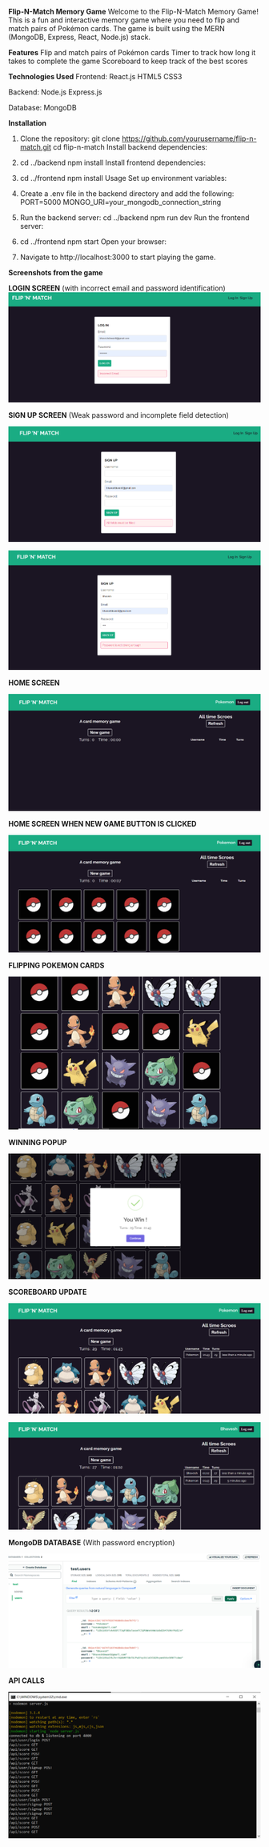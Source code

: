 **Flip-N-Match Memory Game**
Welcome to the Flip-N-Match Memory Game! This is a fun and interactive memory game where you need to flip and match pairs of Pokémon cards. The game is built using the MERN (MongoDB, Express, React, Node.js) stack.

**Features**
Flip and match pairs of Pokémon cards
Timer to track how long it takes to complete the game
Scoreboard to keep track of the best scores

**Technologies Used**
Frontend:
React.js
HTML5
CSS3

Backend:
Node.js
Express.js

Database:
MongoDB

**Installation**
 1) Clone the repository:
git clone https://github.com/yourusername/flip-n-match.git
cd flip-n-match
Install backend dependencies:

2. cd ../backend
npm install
Install frontend dependencies:

3. cd ../frontend
npm install
Usage
Set up environment variables:

4) Create a .env file in the backend directory and add the following:
PORT=5000
MONGO_URI=your_mongodb_connection_string

5) Run the backend server:
cd ../backend
npm run dev
Run the frontend server:

6) cd ../frontend
npm start
Open your browser:

7) Navigate to http://localhost:3000 to start playing the game.

**Screenshots from the game**

**LOGIN SCREEN** (with incorrect email and password identification)
![Game Screenshot](images/5.PNG)

**SIGN UP SCREEN** (Weak password and incomplete field detection)

![Game Screenshot](images/6.PNG)

![Game Screenshot](images/7.PNG)

**HOME SCREEN** 

![Game Screenshot](images/Capture.PNG)

**HOME SCREEN WHEN NEW GAME BUTTON IS CLICKED**

![Game Screenshot](images/1.PNG)

**FLIPPING POKEMON CARDS**

![Game Screenshot](images/2.PNG)

**WINNING POPUP**

![Game Screenshot](images/3.PNG)

**SCOREBOARD UPDATE**

![Game Screenshot](images/4.PNG)

![Game Screenshot](images/8.PNG)

**MongoDB DATABASE** (With password encryption)

![Game Screenshot](images/9.PNG)

**API CALLS**

![Game Screenshot](images/10.PNG)
